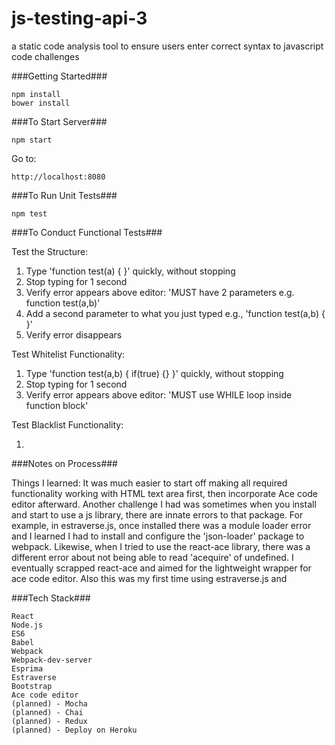 # js-testing-api-3
a static code analysis tool to ensure users enter correct syntax to javascript code challenges

###Getting Started###

	npm install
    bower install

###To Start Server###

    npm start

Go to:

    http://localhost:8080

###To Run Unit Tests###

    npm test

###To Conduct Functional Tests###

Test the Structure:

1. Type 'function test(a) { }' quickly, without stopping
2. Stop typing for 1 second
3. Verify error appears above editor: 'MUST have 2 parameters e.g. function test(a,b)'
4. Add a second parameter to what you just typed e.g., 'function test(a,b) { }'
5. Verify error disappears


Test Whitelist Functionality:

1. Type 'function test(a,b) { if(true) {} }' quickly, without stopping
2. Stop typing for 1 second
3. Verify error appears above editor: 'MUST use WHILE loop inside function block'


Test Blacklist Functionality:

1. 

###Notes on Process###

Things I learned: It was much easier to start off making all required functionality working with HTML text area first, then incorporate Ace code editor afterward. Another challenge I
had was sometimes when you install and start to use a js library, there are innate errors to that package. For example, in estraverse.js, once installed there was a module loader
error and I learned I had to install and configure the 'json-loader' package to webpack. Likewise, when I tried to use the react-ace library, there was a different error about not being
able to read 'acequire' of undefined. I eventually scrapped react-ace and aimed for the lightweight wrapper for ace code editor. Also this was my first time using estraverse.js and 

###Tech Stack###

    React
    Node.js
    ES6
    Babel
    Webpack
    Webpack-dev-server
    Esprima
    Estraverse
    Bootstrap
    Ace code editor
    (planned) - Mocha
    (planned) - Chai
    (planned) - Redux
    (planned) - Deploy on Heroku